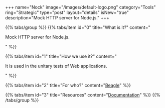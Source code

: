 +++
name="Nock"
image="/images/default-logo.png"
category="Tools"
ring="Strategic"
type="post"
layout="details"
isNew="true"
description="Mock HTTP server for Node.js."
+++

{{% tabs/group %}}
  {{% tabs/item id="0" title="What is it?" content="<p>Mock HTTP server for Node.js.</p>" %}}
  
  {{% tabs/item id="1" title="How we use it?" content="<p>It is used in the unitary tests of Web applications.</p>" %}}
  
  {{% tabs/item id="2" title="For who?" content="<a href='https://usebeagle.io/' target='_blank'>Beagle</a>" %}}

  {{% tabs/item id="3" title="Resources" content="<a href='https://github.com/nock/nock#readme' target='_blank'>Documentation</a>" %}}
{{% /tabs/group %}}